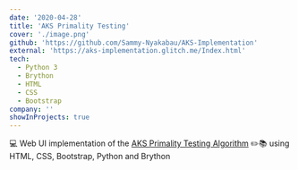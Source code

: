 ```yaml
---
date: '2020-04-28'
title: 'AKS Primality Testing'
cover: './image.png'
github: 'https://github.com/Sammy-Nyakabau/AKS-Implementation'
external: 'https://aks-implementation.glitch.me/Index.html'
tech:
  - Python 3
  - Brython
  - HTML
  - CSS
  - Bootstrap
company: ''
showInProjects: true
---
```


💻 Web UI implementation of the [AKS Primality Testing Algorithm](https://en.wikipedia.org/wiki/AKS_primality_test) ✏️📚 using HTML, CSS, Bootstrap, Python and Brython
